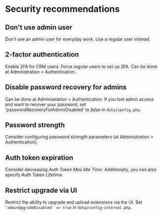 # Security recommendations

## Don't use admin user

Don't use an admin user for everyday work. Use a regular user instead.

## 2-factor authentication

Enable 2FA for CRM users. Force regular users to set up 2FA. Can be done at Administration > Authentication.

## Disable password recovery for admins

Can be done at Administration > Authentication. If you lost admin access and want to recover your password, set 'passwordRecoveryForAdminDisabled' to *false* in `data/config.php`.

## Password strength

Consider configuring password strength parameters (at Administration > Authentication).

## Auth token expiration

Consider decreasing *Auth Token Max Idle Time*. Additionally, you can also specify *Auth Token Lifetime*.

## Restrict upgrade via UI

Restrict the ability to upgrade and upload extensions via the UI. Set `'adminUpgradeDisabled' => true` in `data/config-internal.php`.
